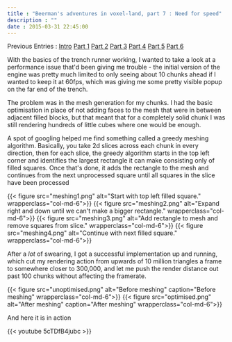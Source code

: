 ```yaml
---
title : "Beerman's adventures in voxel-land, part 7 : Need for speed"
description : ""
date : 2015-03-31 22:45:00
---
```


Previous Entries : [Intro](/blog/2015/01/14/beermans-adventures-voxel-land) 
[Part 1](/blog/2015/01/15/beermans-adventures-voxel-land-part-one-triangles-cubes-blocks-oh-my) 
[Part 2](/blog/2015/01/20/beermans-adventures-voxel-land-part-two-blowing-chunks) 
[Part 3](/blog/2015/01/22/beermans-adventures-voxel-land-part-three-it-moves)
[Part 4](/blog/2015/01/25/beermans-adventures-voxel-land-part-four-now-featuring-actual-gameplay)
[Part 5](/blog/2015/03/25/beermans-adventures-voxel-land-part-five-the-hard-parts)
[Part 6](/blog/2015/03/25/beermans-adventures-voxel-land-part-six-the-best-laid-plans)

With the basics of the trench runner working, I wanted to take a look at a performance issue that'd been giving me trouble - the initial version of the engine was pretty much limited to only seeing about 10 chunks ahead if I wanted to keep it at 60fps, which was giving me some pretty visible popup on the far end of the trench. 

The problem was in the mesh generation for my chunks. I had the basic optimisation in place of not adding faces to the mesh that were in between adjacent filled blocks, but that meant that for a completely solid chunk I was still rendering hundreds of little cubes where one would be enough.

<!--more-->
 
A spot of googling helped me find something called a greedy meshing algorithm. Basically, you take 2d slices across each chunk in every direction, then for each slice, the greedy algorithm starts in the top left corner and identifies the largest rectangle it can make consisting only of filled squares. Once that's done, it adds the rectangle to the mesh and continues from the next unprocessed square until all squares in the slice have been processed

<div class="row">
{{< figure src="meshing1.png" alt="Start with top left filled square." wrapperclass="col-md-6">}}
{{< figure src="meshing2.png" alt="Expand right and down until we can't make a bigger rectangle." wrapperclass="col-md-6">}}
{{< figure src="meshing3.png" alt="Add rectangle to mesh and remove squares from slice." wrapperclass="col-md-6">}}
{{< figure src="meshing4.png" alt="Continue with next filled square." wrapperclass="col-md-6">}}
</div>

After a *lot* of swearing, I got a successful implementation up and running, which cut my rendering action from upwards of 10 million triangles a frame to somewhere closer to 300,000, and let me push the render distance out past 100 chunks without affecting the framerate.

<div class="row">
{{< figure src="unoptimised.png" alt="Before meshing" caption="Before meshing" wrapperclass="col-md-6">}}
{{< figure src="optimised.png" alt="After meshing" caption="After meshing" wrapperclass="col-md-6">}}
</div>

And here it is in action

{{< youtube 5cTDfB4jubc >}}


